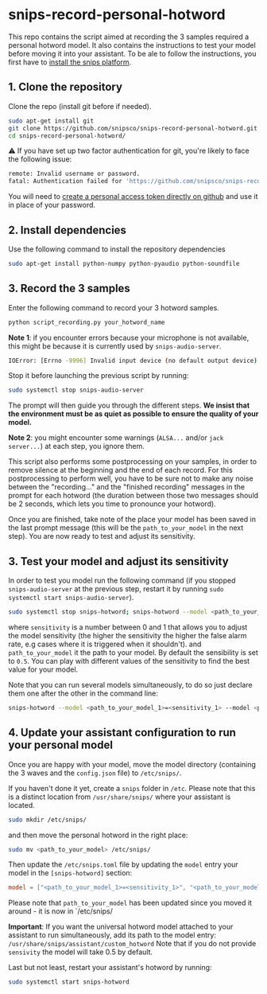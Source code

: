 # snips-record-personal-hotword

This repo contains the script aimed at recording the 3 samples required a personal hotword model. 
It also contains the instructions to test your model before moving it into your assistant. To be ale to follow the instructions, you first have to [install the snips platform](https://github.com/snipsco/snips-platform-documentation/wiki/1.-Setup-the-Snips-Voice-Platform).

## 1. Clone the repository
Clone the repo (install git before if needed).

```bash
sudo apt-get install git
git clone https://github.com/snipsco/snips-record-personal-hotword.git
cd snips-record-personal-hotword/
```

⚠ If you have set up two factor authentication for git, you're likely to face the following issue:
```bash
remote: Invalid username or password.
fatal: Authentication failed for 'https://github.com/snipsco/snips-record-personal-hotword.git/'
```
You will need to [create a personal access token directly on github](https://help.github.com/articles/creating-a-personal-access-token-for-the-command-line/) and use it in place of your password.

## 2. Install dependencies
Use the following command to install the repository dependencies
```bash
sudo apt-get install python-numpy python-pyaudio python-soundfile
```

## 3. Record the 3 samples

Enter the following command to record your 3 hotword samples.

```bash
python script_recording.py your_hotword_name
```

**Note 1**: if you encounter errors because your microphone is not available, this might be because it is currently used by `snips-audio-server`. 
```bash
IOError: [Errno -9996] Invalid input device (no default output device)
```
Stop it before launching the previous script by running:
```bash
sudo systemctl stop snips-audio-server
```

The prompt will then guide you through the different steps. **We insist that the environment must 
be as quiet as possible to ensure the quality of your model.**

**Note 2**: you might encounter some warnings (`ALSA...` and/or `jack server...`) at each step, you ignore them.

This script also performs some postprocessing on your samples, in order to remove silence at the beginning and the end of each record. 
For this postprocessing to perform well, you have to be sure not to make any noise between the 
"recording..." and the "finished recording" messages in the prompt for each hotword (the duration between those two messages should be 2 seconds, 
which lets you time to pronounce your hotword). 

Once you are finished, take note of the place your model has been saved in the last prompt message (this will be the `path_to_your_model` in the next step). You are now ready to test and adjust its sensitivity.

## 3. Test your model and adjust its sensitivity

In order to test you model run the following command (if you stopped `snips-audio-server` at the previous step, restart it by running `sudo systemctl start snips-audio-server`).

```bash
sudo systemctl stop snips-hotword; snips-hotword --model <path_to_your_model>=<sensitivity>
```

where `sensitivity` is a number between 0 and 1 that allows you to adjust the model sensitivity (the higher the sensitivity the higher the false alarm rate, e.g cases where it is triggered when it shouldn't).
 and `path_to_your_model` it the path to your model. By default the sensibility is set to `0.5`. You can play with different values of the sensitivity to find the best value for your model.

Note that you can run several models simultaneously, to do so just declare them one after the other in the command line:

```bash
snips-hotword --model <path_to_your_model_1>=<sensitivity_1> --model <path_to_your_model_2>=<sensitivity_2>
```

## 4. Update your assistant configuration to run your personal model

Once you are happy with your model, move the model directory (containing the 3 waves and the `config.json` file) to `/etc/snips/`.

If you haven't done it yet, create a `snips` folder in `/etc`. Please note that this is a distinct location from `/usr/share/snips/` where your assistant is located.
```bash
sudo mkdir /etc/snips/
```

and then move the personal hotword in the right place:
```bash
sudo mv <path_to_your_model> /etc/snips/
```

Then update the `/etc/snips.toml` file by updating the `model` entry your model in the `[snips-hotword]` section:

```toml
model = ["<path_to_your_model_1>=<sensitivity_1>", "<path_to_your_model_2>=<sensitivity_2>"]
```
Please note that `path_to_your_model` has been updated since you moved it around - it is now in `/etc/snips/

**Important**: If you want the universal hotword model attached to your assistant to run simultaneously, add its path to the model entry: `/usr/share/snips/assistant/custom_hotword`
Note that if you do not provide `sensivity` the model will take 0.5 by default.

Last but not least, restart your assistant's hotword by running:

```bash
sudo systemctl start snips-hotword
```
